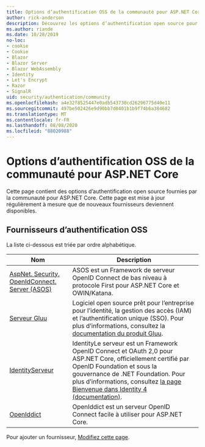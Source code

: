 ```yaml
---
title: Options d’authentification OSS de la communauté pour ASP.NET Core
author: rick-anderson
description: Découvrez les options d’authentification open source pour ASP.NET Core.
ms.author: riande
ms.date: 10/28/2019
no-loc:
- cookie
- Cookie
- Blazor
- Blazor Server
- Blazor WebAssembly
- Identity
- Let's Encrypt
- Razor
- SignalR
uid: security/authentication/community
ms.openlocfilehash: a4e32f8525447e0adb543730cd26296775d40e11
ms.sourcegitcommit: 497be502426e9d90bb7d0401b1b9f74b6a384682
ms.translationtype: MT
ms.contentlocale: fr-FR
ms.lasthandoff: 08/08/2020
ms.locfileid: "88020988"
---
```

# <a name="community-oss-authentication-options-for-aspnet-core"></a>Options d’authentification OSS de la communauté pour ASP.NET Core

Cette page contient des options d’authentification open source fournies par la communauté pour ASP.NET Core. Cette page est mise à jour régulièrement à mesure que de nouveaux fournisseurs deviennent disponibles.

## <a name="oss-authentication-providers"></a>Fournisseurs d’authentification OSS

La liste ci-dessous est triée par ordre alphabétique.

| Nom | Description |
| ---- | ----------- |
| [AspNet. Security. OpenIdConnect. Server (ASOS)](https://github.com/aspnet-contrib/AspNet.Security.OpenIdConnect.Server) | ASOS est un Framework de serveur OpenID Connect de bas niveau à protocole First pour ASP.NET Core et OWIN/Katana. |
| [Serveur Gluu](https://gluu.org/) | Logiciel open source prêt pour l’entreprise pour l’identité, la gestion des accès (IAM) et l’authentification unique (SSO). Pour plus d’informations, consultez la [documentation du produit Gluu](https://gluu.org/docs/). |
| [IdentityServeur](https://identityserver.io/) | IdentityLe serveur est un Framework OpenID Connect et OAuth 2,0 pour ASP.NET Core, officiellement certifié par OpenID Foundation et sous la gouvernance de .NET Foundation. Pour plus d’informations, consultez [la page Bienvenue dans Identity 4 (documentation)](https://identityserver4.readthedocs.io/en/latest/). |
| [OpenIddict](https://github.com/openiddict/openiddict-core) | OpenIddict est un serveur OpenID Connect facile à utiliser pour ASP.NET Core. |

Pour ajouter un fournisseur, [Modifiez cette page](https://github.com/login?return_to=https%3A%2F%2Fgithub.com%2Faspnet%2FDocs%2Fedit%2Fmaster%2Faspnetcore%2Fsecurity%2Fauthentication%2Fcommunity.md).
